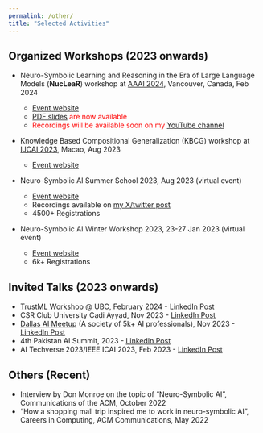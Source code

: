 ```yaml
---
permalink: /other/
title: "Selected Activities"
---
```


## Organized Workshops (2023 onwards)

- Neuro-Symbolic Learning and Reasoning in the Era of Large Language Models (**NucLeaR**) workshop at [AAAI 2024](https://aaai.org/aaai-conference/), Vancouver, Canada, Feb 2024 
   - [Event website](https://nuclear-workshop.github.io/)
   - <span style="color: red;">[PDF slides](https://github.com/nuclear-workshop/nuclear-workshop.github.io/tree/master/assets/2024_aaai_nuclear_invited_talk_slides) are now available</span>
   - <span style="color: red;">Recordings will be available soon on my [YouTube channel](https://www.youtube.com/@asimmunawar)</span>

- Knowledge Based Compositional Generalization (KBCG) workshop at [IJCAI 2023](https://ijcai-23.org/), Macao, Aug 2023
   - [Event website](https://knowledgeai.github.io/)

- Neuro-Symbolic AI Summer School 2023, Aug 2023 (virtual event)
   - [Event website](https://neurosymbolic.github.io/nsss2023/index.html)
   - Recordings available on [my X/twitter post](https://twitter.com/asimunawar/status/1696850589299229130)
   - 4500+ Registrations

- Neuro-Symbolic AI Winter Workshop 2023, 23-27 Jan 2023 (virtual event)
   - [Event website](https://ibm.github.io/neuro-symbolic-ai/events/ns-workshop2023/)
   - 6k+ Registrations


## Invited Talks (2023 onwards)

- [TrustML Workshop](https://trustml.ubc.ca/events/trustml-workshop-ubc-february-2024) @ UBC, February 2024 - [LinkedIn Post](https://www.linkedin.com/feed/update/urn:li:activity:7168458996033470464/)
- CSR Club University Cadi Ayyad, Nov 2023 - [LinkedIn Post](https://www.linkedin.com/posts/csr-club-fps_aiinsights-languagemodels-techtalks-activity-7132790432022843392-rUPk?utm_source=share&utm_medium=member_desktop)
- [Dallas AI Meetup](https://www.meetup.com/dal-ai/) (A society of 5k+ AI professionals), Nov 2023 - [LinkedIn Post](https://www.linkedin.com/feed/update/urn:li:activity:7119812126839291904?utm_source=share&utm_medium=member_desktop)
- 4th Pakistan AI Summit, 2023 - [LinkedIn Post](https://www.linkedin.com/feed/update/urn:li:activity:7040555977091223552?utm_source=share&utm_medium=member_desktop)
- AI Techverse 2023/IEEE ICAI 2023, Feb 2023 - [LinkedIn Post](https://www.linkedin.com/feed/update/urn:li:activity:7021013459102248960/)

## Others (Recent)

- Interview by Don Monroe on the topic of “Neuro-Symbolic AI”, Communications of the ACM, October 2022
- “How a shopping mall trip inspired me to work in neuro-symbolic AI”, Careers in Computing, ACM Communications, May 2022
